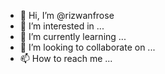 - 👋 Hi, I’m @rizwanfrose
- 👀 I’m interested in ...
- 🌱 I’m currently learning ...
- 💞️ I’m looking to collaborate on ...
- 📫 How to reach me ...

<!---
rizwanfrose/rizwanfrose is a ✨ special ✨ repository because its `README.md` (this file) appears on your GitHub profile.
You can click the Preview link to take a look at your changes.
--->
